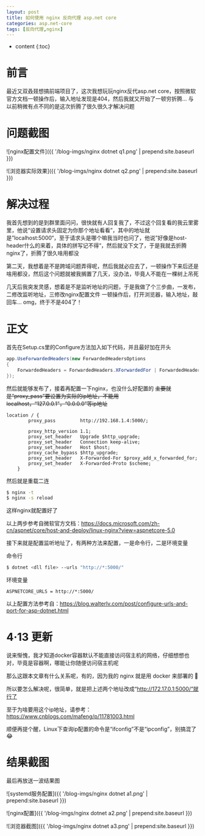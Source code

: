 ```yaml
---
layout: post
title: 如何使用 nginx 反向代理 asp.net core
categories: asp.net-core
tags: [反向代理,nginx]
---
```


* content
{:toc}

# 前言

最近又双叒叕想搞前端项目了，这次我想玩玩nginx反代asp.net core，按照微软官方文档一顿操作后，输入地址发现是404，然后我就又开始了一顿穷折腾... 与以前稍微有点不同的是这次折腾了很久很久才解决问题

# 问题截图

![nginx配置文件]({{ '/blog-imgs/nginx dotnet q1.png' | prepend:site.baseurl }})

![浏览器实际效果]({{ '/blog-imgs/nginx dotnet q2.png' | prepend:site.baseurl }})

# 解决过程

我首先想到的是到群里面问问，很快就有人回复我了，不过这个回复看的我云里雾里，他说“设置请求头固定为你那个地址看看”，其中的地址就是”localhost:5000“，至于请求头是哪个嘛我当时也问了，他说”好像是host-header什么的来着，具体的拼写记不得“，然后就没下文了，于是我就去折腾nginx了，折腾了很久啥用都没

第二天，我想着是不是跨域问题弄得呢，然后我就必应去了，一顿操作下来后还是啥用都没，然后这个问题就被我搁置了几天，没办法，毕竟人不能在一棵树上吊死

几天后我突发灵感，想着是不是监听地址的问题，于是我做了个三步曲，一发布，二修改监听地址，三修改nginx配置文件
一顿操作后，打开浏览器，输入地址，敲回车... omg，终于不是404了！

# 正文

首先在Setup.cs里的Configure方法加入如下代码，并且最好加在开头

``` c#
app.UseForwardedHeaders(new ForwardedHeadersOptions
{
    ForwardedHeaders = ForwardedHeaders.XForwardedFor | ForwardedHeaders.XForwardedProto
});
```

然后就能够发布了，接着再配置一下nginx，也没什么好配置的
<del>主要就是“proxy_pass”要设置为实际的ip地址，不能用 localhost，“127.0.0.1”，“0.0.0.0”等ip地址</del>

```
location / {
        proxy_pass         http://192.168.1.4:5000/;

        proxy_http_version 1.1;
        proxy_set_header   Upgrade $http_upgrade;
        proxy_set_header   Connection keep-alive;
        proxy_set_header   Host $host;
        proxy_cache_bypass $http_upgrade;
        proxy_set_header   X-Forwarded-For $proxy_add_x_forwarded_for;
        proxy_set_header   X-Forwarded-Proto $scheme;
    }
```

然后就是重载二连

``` bash
$ nginx -t
$ nginx -s reload
```

这样nginx就配置好了

以上两步参考自微软官方文档：https://docs.microsoft.com/zh-cn/aspnet/core/host-and-deploy/linux-nginx?view=aspnetcore-5.0

接下来就是配置监听地址了，有两种方法来配置，一是命令行，二是环境变量

命令行

```bash
$ dotnet <dll file> --urls "http://*:5000/"
```

环境变量

```
ASPNETCORE_URLS = http://*:5000/
```

以上配置方法参考自：https://blog.walterlv.com/post/configure-urls-and-port-for-asp-dotnet.html

# 4·13 更新

说来惭愧，我才知道docker容器默认不能直接访问宿主机的网络，仔细想想也对，毕竟是容器啊，哪能让你随便访问宿主机呢

那么这跟本文章有什么关系呢，有的，因为我的 nginx 就是用 docker 来部署的 🤣

所以要怎么解决呢，很简单，就是把上述两个地址改成“http://172.17.0.1:5000/”就行了

至于为啥要用这个ip地址，请参考：https://www.cnblogs.com/mafeng/p/11781003.html

顺便再提个醒，Linux下查询ip配置的命令是“ifconfig”不是“ipconfig”，别搞混了 😂

# 结果截图

最后再放送一波结果图

![systemd服务配置]({{ '/blog-imgs/nginx dotnet a1.png' | prepend:site.baseurl }})

![nginx配置]({{ '/blog-imgs/nginx dotnet a2.png' | prepend:site.baseurl }})

![浏览器截图]({{ '/blog-imgs/nginx dotnet a3.png' | prepend:site.baseurl }})